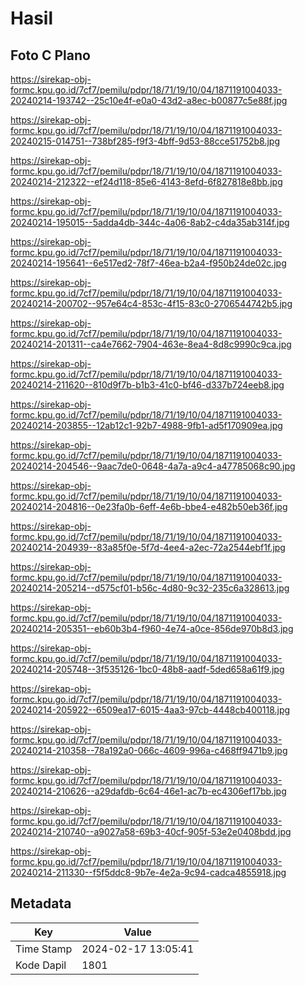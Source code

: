 # Hasil

## Foto C Plano

https://sirekap-obj-formc.kpu.go.id/7cf7/pemilu/pdpr/18/71/19/10/04/1871191004033-20240214-193742--25c10e4f-e0a0-43d2-a8ec-b00877c5e88f.jpg

https://sirekap-obj-formc.kpu.go.id/7cf7/pemilu/pdpr/18/71/19/10/04/1871191004033-20240215-014751--738bf285-f9f3-4bff-9d53-88cce51752b8.jpg

https://sirekap-obj-formc.kpu.go.id/7cf7/pemilu/pdpr/18/71/19/10/04/1871191004033-20240214-212322--ef24d118-85e6-4143-8efd-6f827818e8bb.jpg

https://sirekap-obj-formc.kpu.go.id/7cf7/pemilu/pdpr/18/71/19/10/04/1871191004033-20240214-195015--5adda4db-344c-4a06-8ab2-c4da35ab314f.jpg

https://sirekap-obj-formc.kpu.go.id/7cf7/pemilu/pdpr/18/71/19/10/04/1871191004033-20240214-195641--6e517ed2-78f7-46ea-b2a4-f950b24de02c.jpg

https://sirekap-obj-formc.kpu.go.id/7cf7/pemilu/pdpr/18/71/19/10/04/1871191004033-20240214-200702--957e64c4-853c-4f15-83c0-2706544742b5.jpg

https://sirekap-obj-formc.kpu.go.id/7cf7/pemilu/pdpr/18/71/19/10/04/1871191004033-20240214-201311--ca4e7662-7904-463e-8ea4-8d8c9990c9ca.jpg

https://sirekap-obj-formc.kpu.go.id/7cf7/pemilu/pdpr/18/71/19/10/04/1871191004033-20240214-211620--810d9f7b-b1b3-41c0-bf46-d337b724eeb8.jpg

https://sirekap-obj-formc.kpu.go.id/7cf7/pemilu/pdpr/18/71/19/10/04/1871191004033-20240214-203855--12ab12c1-92b7-4988-9fb1-ad5f170909ea.jpg

https://sirekap-obj-formc.kpu.go.id/7cf7/pemilu/pdpr/18/71/19/10/04/1871191004033-20240214-204546--9aac7de0-0648-4a7a-a9c4-a47785068c90.jpg

https://sirekap-obj-formc.kpu.go.id/7cf7/pemilu/pdpr/18/71/19/10/04/1871191004033-20240214-204816--0e23fa0b-6eff-4e6b-bbe4-e482b50eb36f.jpg

https://sirekap-obj-formc.kpu.go.id/7cf7/pemilu/pdpr/18/71/19/10/04/1871191004033-20240214-204939--83a85f0e-5f7d-4ee4-a2ec-72a2544ebf1f.jpg

https://sirekap-obj-formc.kpu.go.id/7cf7/pemilu/pdpr/18/71/19/10/04/1871191004033-20240214-205214--d575cf01-b56c-4d80-9c32-235c6a328613.jpg

https://sirekap-obj-formc.kpu.go.id/7cf7/pemilu/pdpr/18/71/19/10/04/1871191004033-20240214-205351--eb60b3b4-f960-4e74-a0ce-856de970b8d3.jpg

https://sirekap-obj-formc.kpu.go.id/7cf7/pemilu/pdpr/18/71/19/10/04/1871191004033-20240214-205748--3f535126-1bc0-48b8-aadf-5ded658a61f9.jpg

https://sirekap-obj-formc.kpu.go.id/7cf7/pemilu/pdpr/18/71/19/10/04/1871191004033-20240214-205922--6509ea17-6015-4aa3-97cb-4448cb400118.jpg

https://sirekap-obj-formc.kpu.go.id/7cf7/pemilu/pdpr/18/71/19/10/04/1871191004033-20240214-210358--78a192a0-066c-4609-996a-c468ff9471b9.jpg

https://sirekap-obj-formc.kpu.go.id/7cf7/pemilu/pdpr/18/71/19/10/04/1871191004033-20240214-210626--a29dafdb-6c64-46e1-ac7b-ec4306ef17bb.jpg

https://sirekap-obj-formc.kpu.go.id/7cf7/pemilu/pdpr/18/71/19/10/04/1871191004033-20240214-210740--a9027a58-69b3-40cf-905f-53e2e0408bdd.jpg

https://sirekap-obj-formc.kpu.go.id/7cf7/pemilu/pdpr/18/71/19/10/04/1871191004033-20240214-211330--f5f5ddc8-9b7e-4e2a-9c94-cadca4855918.jpg


## Metadata

| Key        | Value               |
| ---------- | ------------------- |
| Time Stamp | 2024-02-17 13:05:41 |
| Kode Dapil | 1801                |



